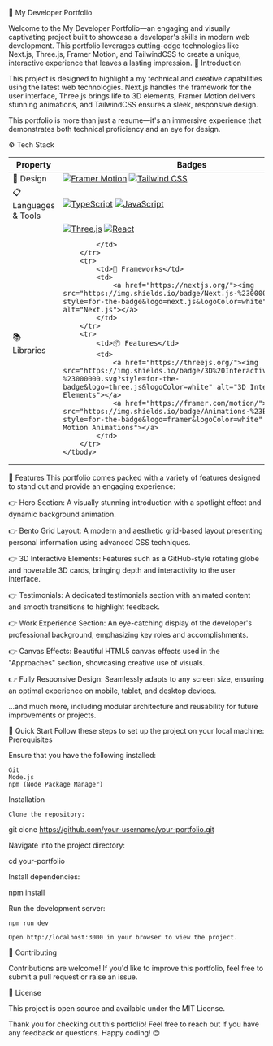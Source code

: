 🌟 My Developer Portfolio

Welcome to the My Developer Portfolio—an engaging and visually captivating project built to showcase a developer's skills in modern web development.
This portfolio leverages cutting-edge technologies like Next.js, Three.js, Framer Motion, and TailwindCSS to create a unique, interactive experience that leaves a lasting impression.
🤖 Introduction

This project is designed to highlight a my technical and creative capabilities using the latest web technologies.
 Next.js handles the framework for the user interface, Three.js brings life to 3D elements, Framer Motion delivers stunning animations, and TailwindCSS ensures a sleek, responsive design.

This portfolio is more than just a resume—it's an immersive experience that demonstrates both technical proficiency and an eye for design.

⚙️ Tech Stack
<table>
    <thead>
        <tr>
            <th>Property</th>
            <th>Badges</th>
        </tr>
    </thead>
    <tbody>
        <tr>
            <td>🎨 Design</td>
            <td>
                <a href="https://www.framer.com/motion/"><img src="https://img.shields.io/badge/Framer%20Motion-%23EF4B4A.svg?style=for-the-badge&logo=framer&logoColor=white" alt="Framer Motion"></a>
                <a href="https://tailwindcss.com/"><img src="https://img.shields.io/badge/Tailwind%20CSS-%2338B2AC.svg?style=for-the-badge&logo=tailwind-css&logoColor=white" alt="Tailwind CSS"></a>
            </td>
        </tr>
        <tr>
            <td>📋 Languages & Tools</td>
            <td>
                <a href="https://www.typescriptlang.org/"><img src="https://img.shields.io/badge/TypeScript-%23007ACC.svg?style=for-the-badge&logo=typescript&logoColor=white" alt="TypeScript"></a>
                <a href="https://developer.mozilla.org/en-US/docs/Web/JavaScript"><img src="https://img.shields.io/badge/JavaScript-%23F7DF1E.svg?style=for-the-badge&logo=javascript&logoColor=black" alt="JavaScript"></a>
            </td>
        </tr>
        <tr>
            <td>📚 Libraries</td>
            <td>
                <a href="https://threejs.org/"><img src="https://img.shields.io/badge/Three.js-%23000000.svg?style=for-the-badge&logo=three.js&logoColor=white" alt="Three.js"></a>
                <a href="https://reactjs.org/"><img src="https://img.shields.io/badge/React-%2320232A.svg?style=for-the-badge&logo=react&logoColor=%2361DAFB" alt="React"></a>
                
            </td>
        </tr>
        <tr>
            <td>🚀 Frameworks</td>
            <td>
                <a href="https://nextjs.org/"><img src="https://img.shields.io/badge/Next.js-%23000000.svg?style=for-the-badge&logo=next.js&logoColor=white" alt="Next.js"></a>
            </td>
        </tr>
        <tr>
            <td>📦 Features</td>
            <td>
                <a href="https://threejs.org/"><img src="https://img.shields.io/badge/3D%20Interactive%20Elements-%23000000.svg?style=for-the-badge&logo=three.js&logoColor=white" alt="3D Interactive Elements"></a>
                <a href="https://framer.com/motion/"><img src="https://img.shields.io/badge/Animations-%23EF4B4A.svg?style=for-the-badge&logo=framer&logoColor=white" alt="Framer Motion Animations"></a>
            </td>
        </tr>
    </tbody>
</table>

🔋 Features
This portfolio comes packed with a variety of features designed to stand out and provide an engaging experience:

👉 Hero Section:
A visually stunning introduction with a spotlight effect and dynamic background animation.

👉 Bento Grid Layout:
A modern and aesthetic grid-based layout presenting personal information using advanced CSS techniques.

👉 3D Interactive Elements:
Features such as a GitHub-style rotating globe and hoverable 3D cards, bringing depth and interactivity to the user interface.

👉 Testimonials:
A dedicated testimonials section with animated content and smooth transitions to highlight feedback.

👉 Work Experience Section:
An eye-catching display of the developer's professional background, emphasizing key roles and accomplishments.

👉 Canvas Effects:
Beautiful HTML5 canvas effects used in the "Approaches" section, showcasing creative use of visuals.

👉 Fully Responsive Design:
Seamlessly adapts to any screen size, ensuring an optimal experience on mobile, tablet, and desktop devices.

...and much more, including modular architecture and reusability for future improvements or projects.

🚀 Quick Start
Follow these steps to set up the project on your local machine:
Prerequisites

Ensure that you have the following installed:

    Git 
    Node.js 
    npm (Node Package Manager) 

Installation

    Clone the repository:

git clone https://github.com/your-username/your-portfolio.git

Navigate into the project directory:

cd your-portfolio

Install dependencies:

npm install

Run the development server:

    npm run dev

    Open http://localhost:3000 in your browser to view the project.

🌟 Contributing

Contributions are welcome! If you'd like to improve this portfolio, feel free to submit a pull request or raise an issue.

📜 License

This project is open source and available under the MIT License.

Thank you for checking out this portfolio! Feel free to reach out if you have any feedback or questions. Happy coding! 😊
